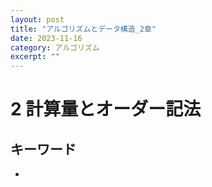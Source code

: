 ```yaml
---
layout: post
title: "アルゴリズムとデータ構造_2章"
date: 2023-11-16
category: アルゴリズム
excerpt: ""
---
```

# 2 計算量とオーダー記法

## キーワード
- 
